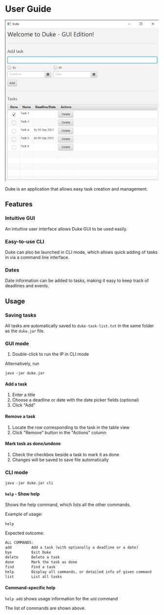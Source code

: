 # User Guide

![Duke GUI](Ui.png)

Duke is an application that allows easy task creation and management.

## Features

### Intuitive GUI

An intuitive user interface allows Duke GUI to be used easily.

### Easy-to-use CLI

Duke can also be launched in CLI mode, which allows quick adding of tasks in via a command line interface.

### Dates

Date information can be added to tasks, making it easy to keep track of deadlines and events.

## Usage

### Saving tasks

All tasks are automatically saved to `duke-task-list.txt` in the same folder as the `duke.jar` file.

### GUI mode

1. Double-click to run the IP in CLI mode

Alternatively, run

```
java -jar duke.jar
```

#### Add a task

1. Enter a title
2. Choose a deadline or date with the date picker fields (optional)
3. Click "Add"

#### Remove a task

1. Locate the row corresponding to the task in the table view
2. Click "Remove" button in the "Actions" column

#### Mark task as done/undone

1. Check the checkbox beside a task to mark it as done
2. Changes will be saved to save file automatically





### CLI mode

```
java -jar duke.jar cli
```

#### `help` - Show help

Shows the help command, which lists all the other commands.

Example of usage:

`help`

Expected outcome:

```
ALL COMMANDS:
add         Add a task (with optionally a deadline or a date)
bye         Exit Duke
delete      Delete a task
done        Mark the task as done
find        Find a task
help        Display all commands, or detailed info of given command
list        List all tasks
```

#### Command-specific help

`help add` shows usage information for the `add` command

The list of commands are shown above.
